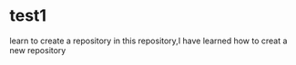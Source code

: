 # test1
learn to create a repository
in this repository,I have learned how to creat a new repository
